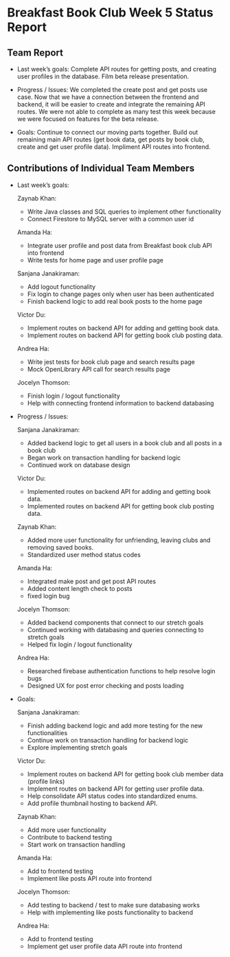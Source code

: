 # Breakfast Book Club Week 5 Status Report
## Team Report
- Last week’s goals: Complete API routes for getting posts, and creating user profiles in the database. Film beta release presentation.

- Progress / Issues: We completed the create post and get posts use case. Now that we have a connection between the frontend and backend, it will be easier to create and integrate the remaining API routes. We were not able to complete as many test this week because we were focused on features for the beta release.

- Goals: Continue to connect our moving parts together. Build out remaining main API routes (get book data, get posts by book club, create and get user profile data). Impliment API routes into frontend.

## Contributions of Individual Team Members
- Last week’s goals:
  
    Zaynab Khan:
  - Write Java classes and SQL queries to implement other functionality
  - Connect Firestore to MySQL server with a common user id
  
  Amanda Ha:
  - Integrate user profile and post data from Breakfast book club API into frontend
  - Write tests for home page and user profile page

  Sanjana Janakiraman:
  - Add logout functionality
  - Fix login to change pages only when user has been authenticated
  - Finish backend logic to add real book posts to the home page

  Victor Du:
  - Implement routes on backend API for adding and getting book data.
  - Implement routes on backend API for getting book club posting data.

  Andrea Ha:
  - Write jest tests for book club page and search results page
  - Mock OpenLibrary API call for search results page

  Jocelyn Thomson:
  - Finish login / logout functionality
  - Help with connecting frontend information to backend databasing 

- Progress / Issues:

  Sanjana Janakiraman:
  - Added backend logic to get all users in a book club and all posts in a book club
  - Began work on transaction handling for backend logic
  - Continued work on database design
  
  Victor Du:
  - Implemented routes on backend API for adding and getting book data.
  - Implemented routes on backend API for getting book club posting data.

  Zaynab Khan:
  - Added more user functionality for unfriending, leaving clubs and removing saved books.
  - Standardized user method status codes

  Amanda Ha:
  - Integrated make post and get post API routes
  - Added content length check to posts
  - fixed login bug 

  Jocelyn Thomson:
  - Added backend components that connect to our stretch goals
  - Continued working with databasing and queries connecting to stretch goals
  - Helped fix login / logout functionality

  Andrea Ha:
  - Researched firebase authentication functions to help resolve login bugs
  - Designed UX for post error checking and posts loading

- Goals:

  Sanjana Janakiraman:
  - Finish adding backend logic and add more testing for the new functionalities
  - Continue work on transaction handling for backend logic
  - Explore implementing stretch goals

  Victor Du:
  - Implement routes on backend API for getting book club member data (profile links)
  - Implement routes on backend API for getting user profile data.
  - Help consolidate API status codes into standardized enums.
  - Add profile thumbnail hosting to backend API.

  Zaynab Khan:
  - Add more user functionality
  - Contribute to backend testing
  - Start work on transaction handling

  Amanda Ha:
  - Add to frontend testing
  - Implement like posts API route into frontend 

  Jocelyn Thomson:
  - Add testing to backend / test to make sure databasing works 
  - Help with implementing like posts functionality to backend

  Andrea Ha:
  - Add to frontend testing
  - Implement get user profile data API route into frontend
